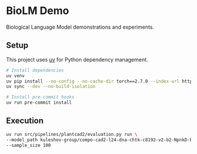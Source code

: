 # BioLM Demo

Biological Language Model demonstrations and experiments.

## Setup

This project uses [uv](https://docs.astral.sh/uv/) for Python dependency management.

```bash
# Install dependencies
uv venv
uv pip install --no-config --no-cache-dir torch==2.7.0 --index-url https://download.pytorch.org/whl/cu128
uv sync --dev --no-build-isolation

# Install pre-commit hooks
uv run pre-commit install
```

## Execution

```bash
uv run src/pipelines/plantcad2/evaluation.py run \
--model_path kuleshov-group/compo-cad2-l24-dna-chtk-c8192-v2-b2-NpnkD-ba240000 \
--sample_size 100
```
